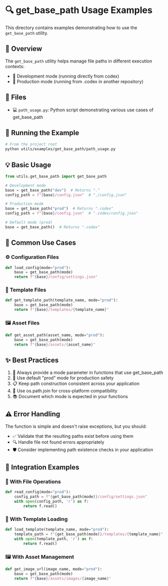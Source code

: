 # 🔍 get_base_path Usage Examples

This directory contains examples demonstrating how to use the `get_base_path` utility.

## 📖 Overview

The `get_base_path` utility helps manage file paths in different execution contexts:
- 🔧 Development mode (running directly from codex)
- 🚀 Production mode (running from .codex in another repository)

## 📁 Files

- 💻 `path_usage.py`: Python script demonstrating various use cases of get_base_path

## 🚀 Running the Example

```bash
# From the project root
python utils/examples/get_base_path/path_usage.py
```

## 💡 Basic Usage

```python
from utils.get_base_path import get_base_path

# Development mode
base = get_base_path("dev")  # Returns "."
config_path = f"{base}/config.json"  # "./config.json"

# Production mode
base = get_base_path("prod")  # Returns ".codex"
config_path = f"{base}/config.json"  # ".codex/config.json"

# Default mode (prod)
base = get_base_path()  # Returns ".codex"
```

## 🎯 Common Use Cases

### ⚙️ Configuration Files
```python
def load_config(mode="prod"):
    base = get_base_path(mode)
    return f"{base}/config/settings.json"
```

### 📝 Template Files
```python
def get_template_path(template_name, mode="prod"):
    base = get_base_path(mode)
    return f"{base}/templates/{template_name}"
```

### 🖼️ Asset Files
```python
def get_asset_path(asset_name, mode="prod"):
    base = get_base_path(mode)
    return f"{base}/assets/{asset_name}"
```

## ✨ Best Practices

1. 🎯 Always provide a mode parameter in functions that use get_base_path
2. 🚀 Use default "prod" mode for production safety
3. 📋 Keep path construction consistent across your application
4. 🔄 Use os.path.join for cross-platform compatibility
5. 📚 Document which mode is expected in your functions

## ⚠️ Error Handling

The function is simple and doesn't raise exceptions, but you should:
- ✅ Validate that the resulting paths exist before using them
- 🔍 Handle file not found errors appropriately
- 🛡️ Consider implementing path existence checks in your application

## 🔄 Integration Examples

### 📂 With File Operations
```python
def read_config(mode="prod"):
    config_path = f"{get_base_path(mode)}/config/settings.json"
    with open(config_path, 'r') as f:
        return f.read()
```

### 📝 With Template Loading
```python
def load_template(template_name, mode="prod"):
    template_path = f"{get_base_path(mode)}/templates/{template_name}"
    with open(template_path, 'r') as f:
        return f.read()
```

### 🖼️ With Asset Management
```python
def get_image_url(image_name, mode="prod"):
    base = get_base_path(mode)
    return f"{base}/assets/images/{image_name}"
